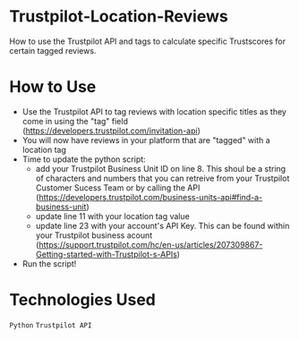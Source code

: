 # Trustpilot-Location-Reviews
How to use the Trustpilot API and tags to calculate specific Trustscores for certain tagged reviews. 

# How to Use 
* Use the Trustpilot API to tag reviews with location specific titles as they come in using the "tag" field (https://developers.trustpilot.com/invitation-api)
* You will now have reviews in your platform that are "tagged" with a location tag
* Time to update the python script: 
  * add your Trustpilot Business Unit ID on line 8. This shoul be a string of characters and numbers that you can retreive from your Trustpilot Customer Sucess Team or by calling the API (https://developers.trustpilot.com/business-units-api#find-a-business-unit)
  * update line 11 with your location tag value 
  * update line 23 with your account's API Key. This can be found within your Trustpilot business acount (https://support.trustpilot.com/hc/en-us/articles/207309867-Getting-started-with-Trustpilot-s-APIs) 
* Run the script!

# Technologies Used 
`Python`
`Trustpilot API`


